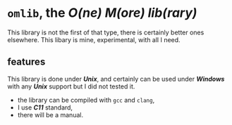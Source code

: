 # `omlib`, the ___O(ne) M(ore) lib(rary)___

This library is not the first of that type, there is certainly better ones elsewhere.  This libary is mine, experimental, with all I need.

## features

This library is done under ___Unix___, and certainly can be used under ***Windows*** with any ***Unix*** support but I did not tested it.

- the library can be compiled with `gcc` and `clang`,
- I use ***C11*** standard,
- there will be a manual.



